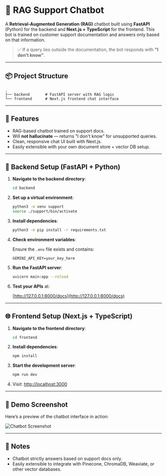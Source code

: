 
# 💬 RAG Support Chatbot

A **Retrieval-Augmented Generation (RAG)** chatbot built using **FastAPI** (Python) for the backend and **Next.js + TypeScript** for the frontend. This bot is trained on customer support documentation and answers only based on that information.

> ✅ If a query lies outside the documentation, the bot responds with **"I don't know"**.

---

## 📦 Project Structure

```
.
├── backend       # FastAPI server with RAG logic
└── frontend      # Next.js frontend chat interface
```

---

## 🚀 Features

* RAG-based chatbot trained on support docs.
* Will **not hallucinate** — returns "I don't know" for unsupported queries.
* Clean, responsive chat UI built with Next.js.
* Easily extensible with your own document store + vector DB setup.

---

## 🔧 Backend Setup (FastAPI + Python)

1. **Navigate to the backend directory**:

   ```bash
   cd backend
   ```

2. **Set up a virtual environment**:

   ```bash
   python3 -m venv support
   source ./support/bin/activate
   ```

3. **Install dependencies**:

   ```bash
   python3 -m pip install -r requirements.txt
   ```

4. **Check environment variables**:

   Ensure the `.env` file exists and contains:

   ```env
   GEMINI_API_KEY=your_key_here
   ```

5. **Run the FastAPI server**:

   ```bash
   uvicorn main:app --reload
   ```

6. **Test your APIs** at:

   [http://127.0.0.1:8000/docs](http://127.0.0.1:8000/docs)

---

## 🌐 Frontend Setup (Next.js + TypeScript)

1. **Navigate to the frontend directory**:

   ```bash
   cd frontend
   ```

2. **Install dependencies**:

   ```bash
   npm install
   ```

3. **Start the development server**:

   ```bash
   npm run dev
   ```

4. Visit: [http://localhost:3000](http://localhost:3000)

---

## 📸 Demo Screenshot

Here’s a preview of the chatbot interface in action:

![Chatbot Screenshot](https://github.com/user-attachments/assets/1bb93b8f-7ba2-495b-98c6-b81520b40e9c)

---

## 📜 Notes

* Chatbot strictly answers based on support docs only.
* Easily extensible to integrate with Pinecone, ChromaDB, Weaviate, or other vector databases.

